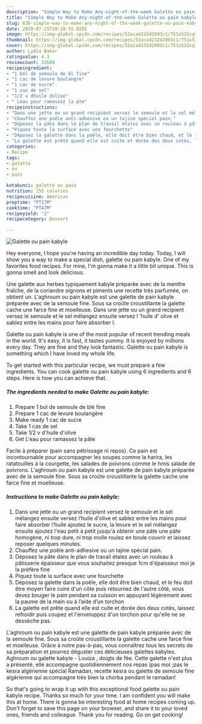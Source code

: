 ```yaml
---
description: "Simple Way to Make Any-night-of-the-week Galette ou pain kabyle"
title: "Simple Way to Make Any-night-of-the-week Galette ou pain kabyle"
slug: 636-simple-way-to-make-any-night-of-the-week-galette-ou-pain-kabyle
date: 2020-07-25T20:18:55.020Z
image: https://img-global.cpcdn.com/recipes/52aca4232d2003c1/751x532cq70/galette-ou-pain-kabyle-photo-principale-de-la-recette.jpg
thumbnail: https://img-global.cpcdn.com/recipes/52aca4232d2003c1/751x532cq70/galette-ou-pain-kabyle-photo-principale-de-la-recette.jpg
cover: https://img-global.cpcdn.com/recipes/52aca4232d2003c1/751x532cq70/galette-ou-pain-kabyle-photo-principale-de-la-recette.jpg
author: Lydia Baker
ratingvalue: 4.3
reviewcount: 32609
recipeingredient:
- "1 bol de semoule de bl fine"
- "1 cac de levure boulangre"
- "1 cac de sucre"
- "1 cas de sel"
- "1/2 v dhuile dolive"
- " Leau pour ramassez la pte"
recipeinstructions:
- "Dans une jette ou un grand recipient versez le semoule et le sel mélangez ensuite versez l’huile d&#39;olive et sablez entre les mains pour faire absorber l’huile ajoutez le sucre, la levure et le sel mélangez ensuite ajoutez l&#39;eau petit à petit jusqu&#39;à obtenir une pâte une pâte homogène, ni trop dure, ni trop molle roulez en boule couvrir et laissez reposer quelques minutes."
- "Chauffez une poêle anti-adhesive ou un tajine spécial pain."
- "Déposez la pâte dans le plan de travail étalez avec un rouleau à pâtisserie épaisseur que vous souhaitez presque 1cm d&#39;épaisseur moi je la préfère fine"
- "Piquez toute la surface avec une fourchette"
- "Déposez la galette dans la poêle, elle doit être bien chaud, et le feu doit être moyen faire cuire d&#39;un côte puis retournez de l&#39;autre côté, vous devez bouger le pain pendant sa cuisson en appuyant légèrement avec la paume de la main ou à l’aide d’un torchon"
- "La galette est prête quand elle est cuite et dorée des deux cotés, laissez refroidir puis coupez et l&#39;enveloppez d&#39;un torchon pour qu&#39;elle ne se dessèche pas."
categories:
- Recipe
tags:
- galette
- ou
- pain

katakunci: galette ou pain 
nutrition: 255 calories
recipecuisine: American
preptime: "PT17M"
cooktime: "PT47M"
recipeyield: "2"
recipecategory: Dessert

---
```



![Galette ou pain kabyle](https://img-global.cpcdn.com/recipes/52aca4232d2003c1/751x532cq70/galette-ou-pain-kabyle-photo-principale-de-la-recette.jpg)

Hey everyone, I hope you're having an incredible day today. Today, I will show you a way to make a special dish, galette ou pain kabyle. One of my favorites food recipes. For mine, I'm gonna make it a little bit unique. This is gonna smell and look delicious.

Une galette aux herbes typiquement kabyle préparée avec de la menthe fraîche, de la coriandre oignons et piments une recette très parfumée, on obtient un. L&#39;aghroum ou pain kabyle est une galette de pain kabyle préparée avec de la semoule fine. Sous sa croûte croustillante la galette cache une farce fine et moelleuse. Dans une jette ou un grand recipient versez le semoule et le sel mélangez ensuite versez l &#39;huile d&#39; olive et sablez entre les mains pour faire absorber l.

Galette ou pain kabyle is one of the most popular of recent trending meals in the world. It's easy, it is fast, it tastes yummy. It is enjoyed by millions every day. They are fine and they look fantastic. Galette ou pain kabyle is something which I have loved my whole life.


To get started with this particular recipe, we must prepare a few ingredients. You can cook galette ou pain kabyle using 6 ingredients and 6 steps. Here is how you can achieve that.

<!--inarticleads1-->

##### The ingredients needed to make Galette ou pain kabyle:

1. Prepare 1 bol de semoule de blé fine
1. Prepare 1 cac de levure boulangère
1. Make ready 1 cac de sucre
1. Take 1 cas de sel
1. Take 1/2 v d&#39;huile d&#39;olive
1. Get  L&#39;eau pour ramassez la pâte


Facile à préparer (pain sans pétrissage ni repos). Ce pain est incontournable pour accompagner les soupes comme la harira, les ratatouilles à la courgette, les salades de poivrons comme le hmis salade de poivrons. L&#39;aghroum ou pain kabyle est une galette de pain kabyle préparée avec de la semoule fine. Sous sa croûte croustillante la galette cache une farce fine et moelleuse. 

<!--inarticleads2-->

##### Instructions to make Galette ou pain kabyle:

1. Dans une jette ou un grand recipient versez le semoule et le sel mélangez ensuite versez l’huile d&#39;olive et sablez entre les mains pour faire absorber l’huile ajoutez le sucre, la levure et le sel mélangez ensuite ajoutez l&#39;eau petit à petit jusqu&#39;à obtenir une pâte une pâte homogène, ni trop dure, ni trop molle roulez en boule couvrir et laissez reposer quelques minutes.
1. Chauffez une poêle anti-adhesive ou un tajine spécial pain.
1. Déposez la pâte dans le plan de travail étalez avec un rouleau à pâtisserie épaisseur que vous souhaitez presque 1cm d&#39;épaisseur moi je la préfère fine
1. Piquez toute la surface avec une fourchette
1. Déposez la galette dans la poêle, elle doit être bien chaud, et le feu doit être moyen faire cuire d&#39;un côte puis retournez de l&#39;autre côté, vous devez bouger le pain pendant sa cuisson en appuyant légèrement avec la paume de la main ou à l’aide d’un torchon
1. La galette est prête quand elle est cuite et dorée des deux cotés, laissez refroidir puis coupez et l&#39;enveloppez d&#39;un torchon pour qu&#39;elle ne se dessèche pas.


L&#39;aghroum ou pain kabyle est une galette de pain kabyle préparée avec de la semoule fine. Sous sa croûte croustillante la galette cache une farce fine et moelleuse. Grâce à notre pas-à-pas, vous connaîtrez tous les secrets de sa préparation et pourrez déguster ces délicieuses galettes kabyles. Aghroum ou galette kabyle - Louiza , doigts de fée. Cette galette n&#39;est plus a présenté, elle accompagne quotidiennement nos repas (pas moi ;pas le kesra algérienne spécial Ramadan, recette kesra ou galette de semoule fine algérienne qui accompagne très bien la chorba pendant le ramadan! 

So that's going to wrap it up with this exceptional food galette ou pain kabyle recipe. Thanks so much for your time. I am confident you will make this at home. There is gonna be interesting food at home recipes coming up. Don't forget to save this page on your browser, and share it to your loved ones, friends and colleague. Thank you for reading. Go on get cooking!
